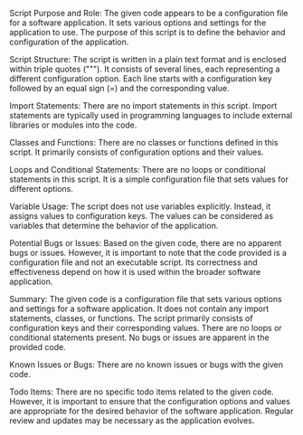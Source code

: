 Script Purpose and Role:
The given code appears to be a configuration file for a software application. It sets various options and settings for the application to use. The purpose of this script is to define the behavior and configuration of the application.

Script Structure:
The script is written in a plain text format and is enclosed within triple quotes ("""). It consists of several lines, each representing a different configuration option. Each line starts with a configuration key followed by an equal sign (=) and the corresponding value.

Import Statements:
There are no import statements in this script. Import statements are typically used in programming languages to include external libraries or modules into the code.

Classes and Functions:
There are no classes or functions defined in this script. It primarily consists of configuration options and their values.

Loops and Conditional Statements:
There are no loops or conditional statements in this script. It is a simple configuration file that sets values for different options.

Variable Usage:
The script does not use variables explicitly. Instead, it assigns values to configuration keys. The values can be considered as variables that determine the behavior of the application.

Potential Bugs or Issues:
Based on the given code, there are no apparent bugs or issues. However, it is important to note that the code provided is a configuration file and not an executable script. Its correctness and effectiveness depend on how it is used within the broader software application.

Summary:
The given code is a configuration file that sets various options and settings for a software application. It does not contain any import statements, classes, or functions. The script primarily consists of configuration keys and their corresponding values. There are no loops or conditional statements present. No bugs or issues are apparent in the provided code.

Known Issues or Bugs:
There are no known issues or bugs with the given code.

Todo Items:
There are no specific todo items related to the given code. However, it is important to ensure that the configuration options and values are appropriate for the desired behavior of the software application. Regular review and updates may be necessary as the application evolves.